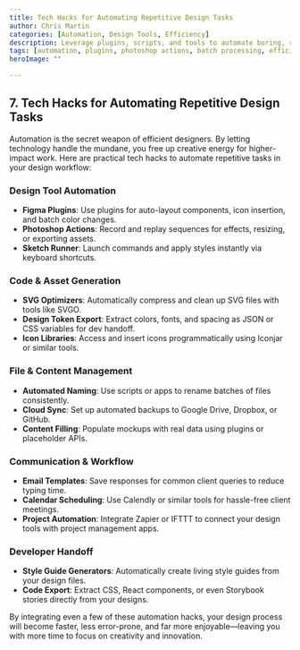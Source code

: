 ```yaml
---
title: Tech Hacks for Automating Repetitive Design Tasks
author: Chris Martin
categories: [Automation, Design Tools, Efficiency]
description: Leverage plugins, scripts, and tools to automate boring, repetitive tasks and free up your time for creative work.
tags: [automation, plugins, photoshop actions, batch processing, efficiency]
heroImage: ""

---
```


## 7. Tech Hacks for Automating Repetitive Design Tasks

Automation is the secret weapon of efficient designers. By letting technology handle the mundane, you free up creative energy for higher-impact work. Here are practical tech hacks to automate repetitive tasks in your design workflow:

### Design Tool Automation

- **Figma Plugins**: Use plugins for auto-layout components, icon insertion, and batch color changes.
- **Photoshop Actions**: Record and replay sequences for effects, resizing, or exporting assets.
- **Sketch Runner**: Launch commands and apply styles instantly via keyboard shortcuts.

### Code & Asset Generation

- **SVG Optimizers**: Automatically compress and clean up SVG files with tools like SVGO.
- **Design Token Export**: Extract colors, fonts, and spacing as JSON or CSS variables for dev handoff.
- **Icon Libraries**: Access and insert icons programmatically using Iconjar or similar tools.

### File & Content Management

- **Automated Naming**: Use scripts or apps to rename batches of files consistently.
- **Cloud Sync**: Set up automated backups to Google Drive, Dropbox, or GitHub.
- **Content Filling**: Populate mockups with real data using plugins or placeholder APIs.

### Communication & Workflow

- **Email Templates**: Save responses for common client queries to reduce typing time.
- **Calendar Scheduling**: Use Calendly or similar tools for hassle-free client meetings.
- **Project Automation**: Integrate Zapier or IFTTT to connect your design tools with project management apps.

### Developer Handoff

- **Style Guide Generators**: Automatically create living style guides from your design files.
- **Code Export**: Extract CSS, React components, or even Storybook stories directly from your designs.

By integrating even a few of these automation hacks, your design process will become faster, less error-prone, and far more enjoyable—leaving you with more time to focus on creativity and innovation.

